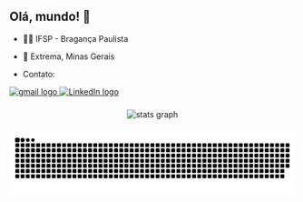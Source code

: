 ## Olá, mundo! 👋

- 👨‍🎓 IFSP - Bragança Paulista
- 📍 Extrema, Minas Gerais

- Contato:
<div align="left">
  <a href="mailto:ian.souza@aluno.ifsp.edu.br" target="_blank">
    <img src="https://raw.githubusercontent.com/maurodesouza/profile-readme-generator/master/src/assets/icons/social/gmail/default.svg" width="52" height="40" alt="gmail logo" />
  </a>
  <a href="https://www.linkedin.com/in/ian-souza-88a303332/" target="_blank">
    <img src="https://cdn-icons-png.flaticon.com/512/174/174857.png" width="52" height="40" alt="LinkedIn logo" />
  </a>
</div>

###

<div align="center">
  <img src="https://github-readme-stats.vercel.app/api?username=ianSouza05&hide_title=false&hide_rank=false&show_icons=true&include_all_commits=true&count_private=true&disable_animations=false&theme=flag-india&locale=en&hide_border=false&order=1" height="150" alt="stats graph"  />

###
<picture align="center">
  <source media="(prefers-color-scheme: dark)" srcset="https://raw.githubusercontent.com/IanSouza05/IanSouza05/output/github-contribution-grid-snake-dark.svg">
  <source media="(prefers-color-scheme: light)" srcset="https://raw.githubusercontent.com/IanSouza05/IanSouza05/output/github-contribution-grid-snake-dark.svg">
  <img align="center" alt="github contribution grid snake animation" src="https://raw.githubusercontent.com/mari4souza/mari4souza/output/github-contribution-grid-snake.svg">
</picture>
